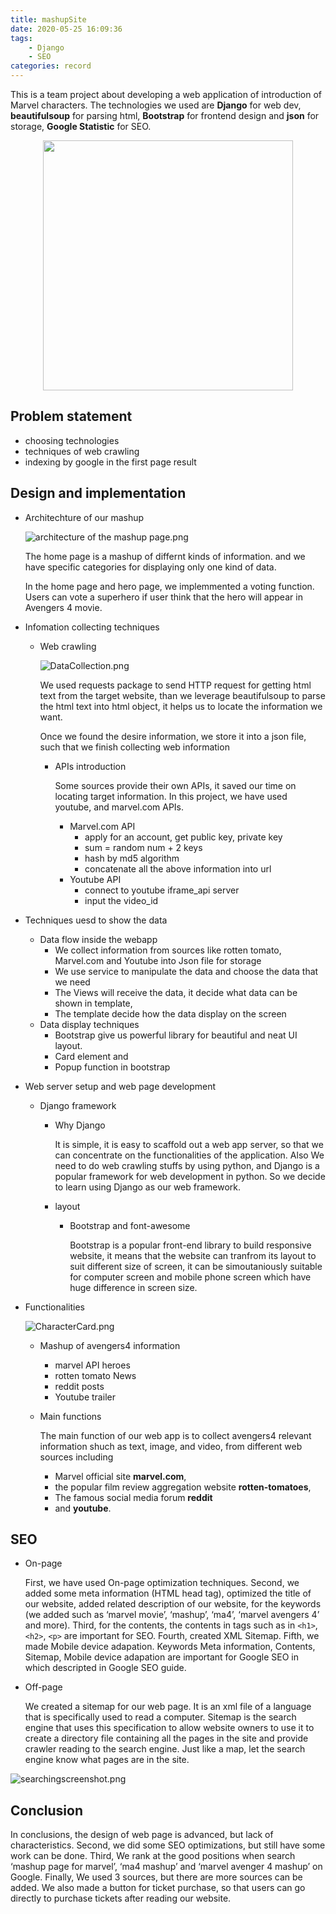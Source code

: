 ```yaml
---
title: mashupSite
date: 2020-05-25 16:09:36
tags: 
    - Django
    - SEO
categories: record
---
```


This is a team project about developing a web application of introduction of Marvel characters. The technologies we used are **Django** for web dev, **beautifulsoup** for parsing html, **Bootstrap** for frontend design and **json** for storage, **Google Statistic** for SEO.

<!--more-->

<p align="center">
    <img src="https://i.loli.net/2019/09/28/O2rgluRnKFBiqmD.png" width="400" height="400" />
</p>

## Problem statement

- choosing technologies
- techniques of web crawling
- indexing by google in the first page result

## Design and implementation

- Architechture of our mashup

  ![architecture of the mashup page.png](https://i.loli.net/2019/09/28/QpLcz8hZw46O9Nn.png)

  The home page is a mashup of differnt kinds of information. and we have specific categories for displaying only one kind of data.

  In the home page and hero page, we implemmented a voting function. Users can vote a superhero if user think that the hero will appear in Avengers 4 movie.

- Infomation collecting techniques
  - Web crawling

    ![DataCollection.png](https://i.loli.net/2019/09/28/SQO3fqRWby6FjtH.png)

    We used requests package to send HTTP request for getting html text from the target website, than we leverage beautifulsoup to parse the html text into html object, it helps us to locate the information we want.

    Once we found the desire information, we store it into a json file, such that we finish collecting web information

    - APIs introduction

        Some sources provide their own APIs, it saved our time on locating target information. In this project, we have used youtube, and marvel.com APIs.

      - Marvel.com API
        - apply for an account, get public key, private key
        - sum = random num + 2 keys
        - hash by md5 algorithm
        - concatenate all the above information into url
      - Youtube API
        - connect to youtube iframe_api server
        - input the video_id

- Techniques uesd to show the data
  - Data flow inside the webapp
    - We collect information from sources like rotten tomato, Marvel.com and Youtube into Json file for storage
    - We use service to manipulate the data and choose the data that we need
    - The Views will receive the data, it decide what data can be shown in template,
    - The template decide how the data display on the screen
  - Data display techniques
    - Bootstrap give us powerful library for beautiful and neat UI layout.
    - Card element and
    - Popup function in bootstrap
- Web server setup and web page development
  - Django framework
    - Why Django

      It is simple, it is easy to scaffold out a web app server, so that we can concentrate on the functionalities of the application. Also We need to do web crawling stuffs by using python, and Django is a popular framework for web development in python. So we decide to learn using Django as our web framework.
    - layout
      - Bootstrap and font-awesome

        Bootstrap is a popular front-end library to build responsive website, it means that the website can tranfrom its layout to suit different size of screen, it can be simoutaniously suitable for computer screen and mobile phone screen which have huge difference in screen size.

- Functionalities

  ![CharacterCard.png](https://i.loli.net/2019/09/28/jA7M4bqt5dNfKTD.png)
  - Mashup of avengers4 information
    - marvel API heroes
    - rotten tomato News
    - reddit posts
    - Youtube trailer
  - Main functions
  
    The main function of our web app is to collect avengers4 relevant information shuch as text, image, and video, from different web sources including
    - Marvel official site **marvel.com**,
    - the popular film review aggregation website **rotten-tomatoes**,
    - The famous social media forum **reddit**
    - and **youtube**.

## SEO

- On-page

    First, we have used On-page optimization techniques. Second, we added some meta information (HTML head tag), optimized the title of our website, added related description of our website, for the keywords (we added such as ‘marvel movie’, ‘mashup’, ‘ma4’, ‘marvel avengers 4’ and more). Third, for the contents, the contents in tags such as in `<h1>`, `<h2>`, `<p>` are important for SEO. Fourth, created XML Sitemap. Fifth, we made Mobile device adapation. Keywords Meta information, Contents, Sitemap, Mobile device adapation are important for Google SEO in which descripted in Google SEO guide.
- Off-page

    We created a sitemap for our web page. It is an xml file of a language that is specifically used to read a computer. Sitemap is the search engine that uses this specification to allow website owners to use it to create a directory file containing all the pages in the site and provide crawler reading to the search engine. Just like a map, let the search engine know what pages are in the site.

![searchingscreenshot.png](https://i.loli.net/2019/09/28/1VFmbuBJDU8fMwr.png)

## Conclusion

In conclusions, the design of web page is advanced, but lack of characteristics. Second, we did some SEO optimizations, but still have some work can be done. Third, We rank at the good positions when search ‘mashup page for marvel’, ‘ma4 mashup’ and ‘marvel avenger 4 mashup’ on Google. Finally, We used 3 sources, but there are more sources can be added. We also made a button for ticket purchase, so that users can go directly to purchase tickets after reading our website.
